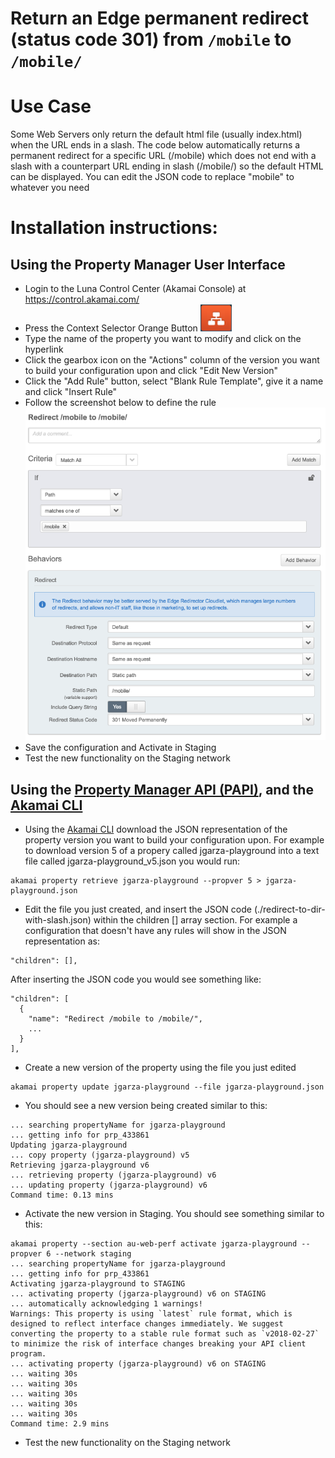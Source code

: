 # Return an Edge permanent redirect (status code 301) from `/mobile` to `/mobile/`

# Use Case
Some Web Servers only return the default html file (usually index.html) when the URL ends in a slash. The code below automatically returns a permanent redirect for a specific URL (/mobile) which does not end with a slash with a counterpart URL ending in slash (/mobile/) so the default HTML can be displayed. You can edit the JSON code to replace "mobile" to whatever you need

# Installation instructions:

## Using the Property Manager User Interface
* Login to the Luna Control Center (Akamai Console) at https://control.akamai.com/ 
* Press the Context Selector Orange Button 
![Context Selector](./luna_context_selector.png)
* Type the name of the property you want to modify and click on the hyperlink
* Click the gearbox icon on the "Actions" column of the version you want to build your configuration upon and click "Edit New Version"
* Click the "Add Rule" button, select "Blank Rule Template", give it a name and click "Insert Rule"
* Follow the screenshot below to define the rule
![Property Manager Rule](./redirect-to-dir-with-slash.png)
* Save the configuration and Activate in Staging
* Test the new functionality on the Staging network

## Using the [Property Manager API (PAPI)](https://developer.akamai.com/api/luna/papi/overview.html), and the [Akamai CLI](https://developer.akamai.com/cli)
* Using the [Akamai CLI](https://developer.akamai.com/cli) download the JSON representation of the property version you want to build your configuration upon. For example to download version 5 of a propery called jgarza-playground into a text file called jgarza-playground_v5.json you would run:
```
akamai property retrieve jgarza-playground --propver 5 > jgarza-playground.json
``` 
* Edit the file you just created, and insert the JSON code (./redirect-to-dir-with-slash.json) within the children [] array section. For example a configuration that doesn't have any rules will show in the JSON representation as:
```
"children": [],
```
After inserting the JSON code you would see something like:
```
"children": [
  {
    "name": "Redirect /mobile to /mobile/",
    ...
  }
],
```
* Create a new version of the property using the file you just edited
```
akamai property update jgarza-playground --file jgarza-playground.json
```
* You should see a new version being created similar to this:
```
... searching propertyName for jgarza-playground
... getting info for prp_433861
Updating jgarza-playground
... copy property (jgarza-playground) v5
Retrieving jgarza-playground v6
... retrieving property (jgarza-playground) v6
... updating property (jgarza-playground) v6
Command time: 0.13 mins
``` 
* Activate the new version in Staging. You should see something similar to this:
```
akamai property --section au-web-perf activate jgarza-playground --propver 6 --network staging
... searching propertyName for jgarza-playground
... getting info for prp_433861
Activating jgarza-playground to STAGING
... activating property (jgarza-playground) v6 on STAGING
... automatically acknowledging 1 warnings!
Warnings: This property is using `latest` rule format, which is designed to reflect interface changes immediately. We suggest converting the property to a stable rule format such as `v2018-02-27` to minimize the risk of interface changes breaking your API client program.
... activating property (jgarza-playground) v6 on STAGING
... waiting 30s
... waiting 30s
... waiting 30s
... waiting 30s
... waiting 30s
Command time: 2.9 mins
```
* Test the new functionality on the Staging network

